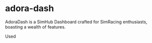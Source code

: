# adora-dash
AdoraDash is a SimHub Dashboard crafted for SimRacing enthusiasts, boasting a wealth of features.

Used 